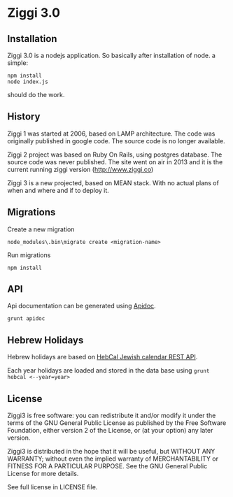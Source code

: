 # Ziggi 3.0

## Installation

Ziggi 3.0 is a nodejs application. So basically after installation of node. a simple:

```
npm install
node index.js
```

should do the work.


## History

Ziggi 1 was started at 2006, based on LAMP architecture. The code was originally published in google code.
The source code is no longer available.

Ziggi 2 project was based on Ruby On Rails, using postgres database. The source code was never published. The site went on air in 2013 and it is the current running ziggi version (http://www.ziggi.co)

Ziggi 3 is a new projected, based on MEAN stack. With no actual plans of when and where and if to deploy it.

## Migrations

Create a new migration

```
node_modules\.bin\migrate create <migration-name>
```

Run migrations

```
npm install
```

## API

Api documentation can be generated using [Apidoc](http://apidocjs.com/).

```
grunt apidoc
```

## Hebrew Holidays

Hebrew holidays are based on [HebCal Jewish calendar REST API](https://www.hebcal.com/home/195/jewish-calendar-rest-api).

Each year holidays are loaded and stored in the data base using `grunt hebcal <--year=year>`

## License

Ziggi3 is free software: you can redistribute it and/or modify
it under the terms of the GNU General Public License as published by
the Free Software Foundation, either version 2 of the License, or
(at your option) any later version.

Ziggi3 is distributed in the hope that it will be useful,
but WITHOUT ANY WARRANTY; without even the implied warranty of
MERCHANTABILITY or FITNESS FOR A PARTICULAR PURPOSE.  See the
GNU General Public License for more details.

See full license in LICENSE file.